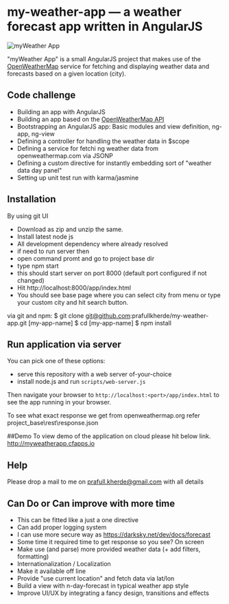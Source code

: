# my-weather-app — a weather forecast app written in AngularJS

<img src="app/img/myWaetherApp.jpeg" alt="myWeather App"/>

"myWeather App" is a small AngularJS project that makes use of the [OpenWeatherMap](http://openweathermap.org/)
service for fetching and displaying weather data and forecasts based on a given location (city).


## Code challenge 

* Building an app with AngularJS 
* Building an app based on the [OpenWeatherMap API](http://openweathermap.org/API/)
* Bootstrapping an AngularJS app: Basic modules and view definition, ng-app, ng-view
* Defining a controller for handling the weather data in $scope
* Defining a service for fetchi	ng weather data from openweathermap.com via JSONP
* Defining a custom directive for instantly embedding sort of "weather data day panel"
* Setting up unit test run with karma/jasmine

## Installation
By using git UI
* Download as zip and unzip the same. 
* Install latest node js
* All development dependency where already resolved
* if need to run server then
* open  command promt and go to project base dir
* type npm start
* this should start server on port 8000 (default port configured if not changed)
* Hit http://localhost:8000/app/index.html
* You should see base page where you can select city from menu or type your custom city and hit search button.
	
via git and npm:
$ git clone git@github.com:prafullkherde/my-weather-app.git [my-app-name]
$ cd [my-app-name]
$ npm install


## Run application via server

You can pick one of these options:
* serve this repository with a web server of-your-choice
* install node.js and run `scripts/web-server.js`

Then navigate your browser to `http://localhost:<port>/app/index.html` to see the app running in
your browser.

To see what exact response we get from  openweathermap.org refer project_base\rest\response.json

##Demo
To view demo of the application on cloud please hit below link.
http://myweatherapp.cfapps.io

## Help
Please drop a mail to me on prafull.kherde@gmail.com with all details

## Can Do or Can improve with more time
* This can be fitted like a just a one directive 
* Can add proper logging system 
* I can use more secure way as https://darksky.net/dev/docs/forecast
* Some time it required time to get response so you see? On screen
* Make use (and parse) more provided weather data (+ add filters, formatting)
* Internationalization / Localization
* Make it available off line 
* Provide "use current location" and fetch data via lat/lon
* Build a view with n-day-forecast in typical weather app style
* Improve UI/UX by integrating a fancy design, transitions and effects
